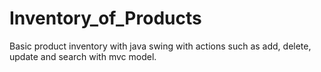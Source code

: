 # Inventory_of_Products
Basic product inventory with java swing with actions such as add, delete, update and search with mvc model.
